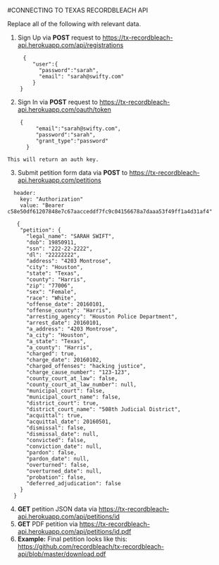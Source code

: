 #CONNECTING TO TEXAS RECORDBLEACH API

Replace all of the following with relevant data. 

1. Sign Up via **POST** request to https://tx-recordbleach-api.herokuapp.com/api/registrations
```
     {
        "user":{
          "password":"sarah", 
          "email": "sarah@swifty.com"
        }
    }
```   


2. Sign In via **POST** request to https://tx-recordbleach-api.herokuapp.com/oauth/token
``` 
    {
         "email":"sarah@swifty.com", 
         "password":"sarah", 
         "grant_type":"password"
      }
```
    This will return an auth key.



3. Submit petition form data via **POST** to https://tx-recordbleach-api.herokuapp.com/petitions 
```
  header: 
    key: "Authorization"
    value: "Bearer c58e50df61207848e7c67aacceddf7fc9c04156678a7daaa53f49ff1a4d31af4"   
```
```
   {
    "petition": {
      "legal_name": "SARAH SWIFT",
      "dob": 19850911,
      "ssn": "222-22-2222",
      "dl": "22222222",
      "address": "4203 Montrose",
      "city": "Houston",
      "state": "Texas",
      "county": "Harris",
      "zip": "77006",
      "sex": "Female",
      "race": "White",
      "offense_date": 20160101,
      "offense_county": "Harris",
      "arresting_agency": "Houston Police Department",
      "arrest_date": 20160101,
      "a_address": "4203 Montrose",
      "a_city": "Houston",
      "a_state": "Texas",
      "a_county": "Harris",
      "charged": true,
      "charge_date": 20160102,
      "charged_offenses": "hacking justice",
      "charge_cause_number": "123-123",
      "county_court_at_law": false,
      "county_court_at_law_number": null,
      "municipal_court": false,
      "municipal_court_name": false,
      "district_court": true,
      "district_court_name": "508th Judicial District",
      "acquittal": true,
      "acquittal_date": 20160501,
      "dismissal": false,
      "dismissal_date": null,
      "convicted": false,
      "conviction_date": null,
      "pardon": false,
      "pardon_date": null,
      "overturned": false,
      "overturned_date": null,
      "probation": false,
      "deferred_adjudication": false
    }
  }
```
4. **GET** petition JSON data via https://tx-recordbleach-api.herokuapp.com/api/petitions/id
5. **GET** PDF petition via https://tx-recordbleach-api.herokuapp.com/api/petitions/id.pdf
6. **Example:** Final petition looks like this: https://github.com/recordbleach/tx-recordbleach-api/blob/master/download.pdf
